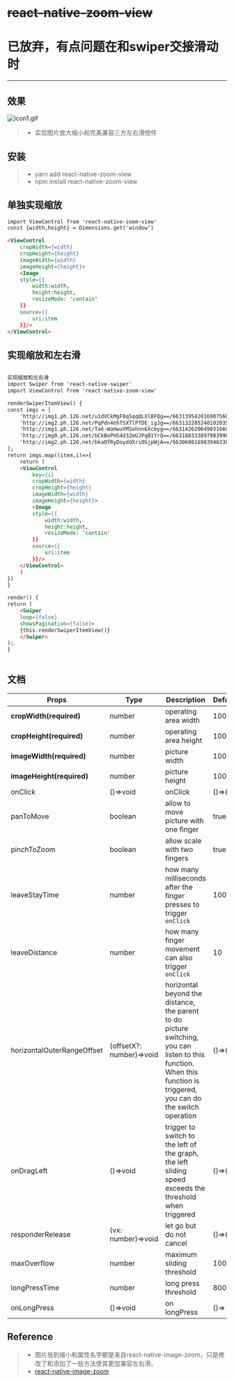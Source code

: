 # ~~react-native-zoom-view~~

# 已放弃，有点问题在和swiper交接滑动时

-------

## 效果

![icon1.gif](http://upload-images.jianshu.io/upload_images/2646598-00e16d95fbbb5c0c.gif?imageMogr2/auto-orient/strip)

>- 实现图片放大缩小和完美兼容三方左右滑控件

## 安装 
>- yarn add react-native-zoom-view 
>- npm install react-native-zoom-view

## 单独实现缩放
``` html
import ViewControl from 'react-native-zoom-view'
const {width,height} = Dimensions.get('window')

<ViewControl
    cropWidth={width}     
    cropHeight={height}
    imageWidth={width}
    imageHeight={height}>
    <Image
	style={{
	    width:width,
	    height:height,
	    resizeMode: 'contain'
	}}
	source={{
	    uri:item
	}}/>
</ViewControl>

```
## 实现缩放和左右滑

``` html

实现缩放和左右滑
import Swiper from 'react-native-swiper'
import ViewControl from 'react-native-zoom-view'

renderSwiperItemView() {
const imgs = [
    'http://img1.ph.126.net/u1dVCkMgF8qSqqQLXlBFQg==/6631395420169075600.jpg',
    'http://img2.ph.126.net/PqPdn4nhTSXTlPfDE_igJg==/6631322852401020356.jpg',
    'http://img1.ph.126.net/Ta6-WaHwuYMSehnn6Xcmyg==/6631426206490316698.jpg',
    'http://img0.ph.126.net/bCkBoPHS4d32mUJPqBIYrQ==/6631803338979839988.jpg',
    'http://img2.ph.126.net/bkaOfRyDoyddXri0GjpWjA==/6630608169839463386.jpg',
];
return imgs.map((item,i)=>{
    return (
	<ViewControl
	    key={i}
	    cropWidth={width}
	    cropHeight={height}
	    imageWidth={width}
	    imageHeight={height}>
	    <Image
		style={{
		    width:width,
		    height:height,
		    resizeMode: 'contain'
		}}
		source={{
		    uri:item
		}}/>
	</ViewControl>
    )
})
}

render() {
return (
    <Swiper
	loop={false}
	showsPagination={false}>
	{this.renderSwiperItemView()}
    </Swiper>
);
}
    

```

## 文档

| Props | Type | Description | DefaultValue
| ------ | ----------- | ----------- | ----------- |
| **cropWidth(required)** | number | operating area width | 100 |
| **cropHeight(required)** | number | operating area height | 100 |
| **imageWidth(required)** | number | picture width | 100 |
| **imageHeight(required)** | number | picture height | 100 |
| onClick | ()=>void | onClick | ()=>{} |
| panToMove | boolean | allow to move picture with one finger | true |
| pinchToZoom | boolean | allow scale with two fingers | true |
| leaveStayTime | number | how many milliseconds after the finger presses to trigger `onClick` | 100 |
| leaveDistance | number | how many finger movement can also trigger `onClick`  | 10 |
| horizontalOuterRangeOffset | (offsetX?: number)=>void | horizontal beyond the distance, the parent to do picture switching, you can listen to this function. When this function is triggered, you can do the switch operation | ()=>{} |
| onDragLeft | ()=>void | trigger to switch to the left of the graph, the left sliding speed exceeds the threshold when triggered | ()=>{} |
| responderRelease | (vx: number)=>void | let go but do not cancel | ()=>{} |
| maxOverflow | number | maximum sliding threshold | 100 |
| longPressTime | number | long press threshold | 800 |
| onLongPress | ()=>void | on longPress | ()=> {} |

## Reference 
>- 图片放到缩小和属性名字都是来自react-native-image-zoom，只是修改了和添加了一些方法使其更加兼容左右滑。
>- [react-native-image-zoom](https://github.com/ascoders/react-native-image-zoom)
